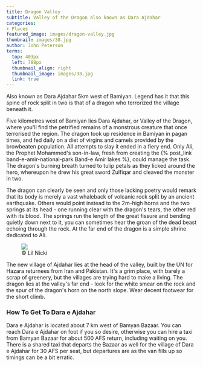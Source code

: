 ```yaml
---
title: Dragon Valley
subtitle: Valley of the Dragon also known as Dara Ajdahar
categories:
- Places
featured_image: images/dragon-valley.jpg
thumbnail: images/38.jpg
author: John Peterson
terms:
  top: 403px
  left: 788px
  thumbnail_align: right
  thumbnail_image: images/38.jpg
  link: true
---
```

Also known as Dara Ajdahar 5km west of Bamiyan. Legend has it that this spine of rock split in two is that of a dragon who terrorized the village beneath it.
<!-- more -->

Five kilometres west of Bamiyan lies Dara Ajdahar, or Valley of the Dragon, where you'll find the petrified remains of a monstrous creature that once terrorised the region. The dragon took up residence in Bamiyan in pagan times, and fed daily on a diet of virgins and camels provided by the browbeaten population. All attempts to slay it ended in a fiery end. Only Ali, the Prophet Mohammed's son-in-law, fresh from creating the {% post_link band-e-amir-national-park Band-e Amir lakes %}, could manage the task. The dragon's burning breath turned to tulip petals as they licked around the hero, whereupon he drew his great sword Zulfiqar and cleaved the monster in two.

The dragon can clearly be seen and only those lacking poetry would remark that its body is merely a vast whaleback of volcanic rock split by an ancient earthquake. Others would point instead to the 2m-high horns and the two springs at its head - one running clear with the dragon's tears, the other red with its blood. The springs run the length of the great fissure and bending quietly down next to it, you can sometimes hear the groan of the dead beast echoing through the rock. At the far end of the dragon is a simple shrine dedicated to Ali.

<figure><img src="/blog-bamyan-travel-guide-by-lil-nicki/562A0313-5.jpg" /><figcaption>&copy; Lil Nicki</figcaption></figure>

The new village of Ajdahar lies at the head of the valley, built by the UN for Hazara returnees from Iran and Pakistan. It's a grim place, with barely a scrap of greenery, but the villages are trying hard to make a living. The dragon lies at the valley's far end - look for the white smear on the rock and the spur of the dragon's horn on the north slope. Wear decent footwear for the short climb.

### How To Get To Dara e Ajdahar

Dara e Ajdahar is located about 7 km west of Bamyan Bazaar. You can reach Dara e Ajdahar on foot if you so desire, otherwise you can hire a taxi from Bamyan Bazaar for about 500 AFS return, including waiting on you. There is a shared taxi that departs the Bazaar as well for the village of Dara e Ajdahar for 30 AFS per seat, but departures are as the van fills up so timings can be a bit erratic.